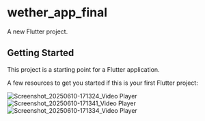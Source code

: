 # wether_app_final

A new Flutter project.

## Getting Started

This project is a starting point for a Flutter application.

A few resources to get you started if this is your first Flutter project:


![Screenshot_20250610-171324_Video Player](https://github.com/user-attachments/assets/1b818849-fffa-46d7-b58e-c44db7306b51)
![Screenshot_20250610-171341_Video Player](https://github.com/user-attachments/assets/bf4029fc-c3f1-44d1-8df8-3ec3cdfabc8d)
![Screenshot_20250610-171334_Video Player](https://github.com/user-attachments/assets/45db6913-fbfa-48c8-8b8f-7646378a0ee6)
